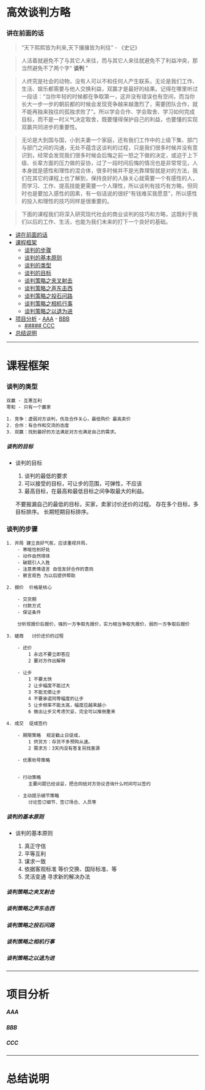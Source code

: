 # 高效谈判方略

### 讲在前面的话

>  “天下熙熙皆为利来,天下攘攘皆为利往” - 《史记》

>  人活着就避免不了与其它人来往，而与其它人来往就避免不了利益冲突，那当然避免不了两个字“ **谈判** ”

>  人终究是社会的动物，没有人可以不和任何人产生联系，无论是我们工作、生活、娱乐都需要与他人交换利益，双赢才是最好的结果。记得在哪里听过一段话：“当你年轻的时候都在争取第一，这并没有错误也有空间，而当你长大一步一步的朝前都的时候会发现竞争越来越激烈了，需要团队合作，就不能再独来独往的孤独求败了”。所以学会合作、学会取舍、学习如何完成目标，而不是一时义气决定取舍，既要懂得保护自己的利益，也要懂的实现双赢共同进步的重要性。

>  无论是大到国与国，小到夫妻一个家庭，还有我们工作中的上级下集、部门与部门之间的沟通，无处不蕴含这谈判的过程，只是我们很多时候并没有意识到，经常会发现我们很多时候会后悔之前一怒之下做的决定，或迫于上下级、长辈方面的压力做的妥协，过了一段时间后悔的情况也是非常常见，人本身就是感性和理性的混合体，很多时候并不是光靠理智就是对的方法，我们在其它的课程上也了解到，保持良好的人脉关心就需要一个有感性的人，而学习、工作、提高技能更需要一个人理性，所以谈判有技巧有方略，但同时也是要加入感性的因素，有一俗话说的很好“有钱难买我愿意”，所以感性的投入和理性的技巧同样是很重要的。

>  下面的课程我们将深入研究现代社会的商业谈判的技巧和方略，这既利于我们以后的工作、生活，也能为我们未来的打下一个良好的基础。

- [讲在前面的话](#讲在前面的话)
- [课程框架](#课程框架)
    - [谈判的步骤](#谈判的步骤)
    - [谈判的基本原则](#谈判的基本原则)
    - [谈判的类型](#谈判的类型)
    - [谈判的目标](#谈判的目标)
    - [谈判策略之夹叉射击](#谈判策略之夹叉射击)
    - [谈判策略之声东击西](#谈判策略之声东击西)
    - [谈判策略之投石问路](#谈判策略之投石问路)
    - [谈判策略之相机行事](#谈判策略之相机行事)
    - [谈判策略之以退为进](#谈判策略之以退为进)
- [项目分析](#项目分析)
        - [AAA](#aaa)
        - [BBB](#bbb)
  - [##### CCC](#h5-idccc-16ccch5)
- [总结说明](#总结说明)

---

# 课程框架

### 谈判的类型

	双赢 - 互惠互利
	零和 - 只有一个赢家

	1. 竞争：虚弱对方谈判，伤及合作关心，最低购价 最高卖价
	2. 合作：有合作和交流的态度
	3. 双赢：找到最好的方法满足对方也满足自己的需求。

##### 谈判的目标

- 谈判的目标

	1. 谈判的最低的要求
	2. 可以接受的目标，可让步的范围，可弹性，不应该
	3. 最高目标，在最高和最低目标之间争取最大的利益。

	不要报漏自己的最低的目标，买家，卖家讨价还价的过程。
	存在多个目标，多目标排序。
	长期短期目标排序。

### 谈判的步骤

	1. 开局 建立良好气氛，应该重视开局，
		- 寒暄恰到好处
		- 动作自然得体
		- 破题引人入胜
		- 注意表情语言 自信友好合作的意向
		- 察言观色 为以后提供帮助

	2. 报价  价格是核心

		- 交货期
		- 付款方式
		- 保证条件

		分析现报价后报价，强的一方争取先报价，实力相当争取先报价，弱的一方争取后报价

	3. 磋商   讨价还价的过程

		- 还价
			1 永远不要立即答应
			2 要对方作出解释

		- 让步
			1 不要太快
			2 让步幅度不能过大
			3 不能无偿让步
			4 不要承诺同等幅度的让步
			5 让步频率不能太高，幅度应越来越小
			6 做出让步又考虑欠妥，完全可以推倒重来

	4. 成交  促成签约

		- 期限策略  规定截止日促成，
			1 供货方：存货不多预购从速。
			2 需求方：3天内没有答复另找客源

		- 优惠劝导策略


		- 行动策略
			主要问题已经谈妥，把合同给对方协议咨询什么时间可以签约

		- 主动提示细节策略
			讨论签订细节、签订场合、人员等

##### 谈判的基本原则

- 谈判的基本原则

	1. 真正守信
	2. 平等互利
	3. 谋求一致
	4. 依据客观标准  等价交换、国际标准、等
	5. 灵活变通  寻求新的解决办法










##### 谈判策略之夹叉射击

##### 谈判策略之声东击西

##### 谈判策略之投石问路

##### 谈判策略之相机行事

##### 谈判策略之以退为进



---

# 项目分析

##### AAA

##### BBB

##### CCC
---
# 总结说明


